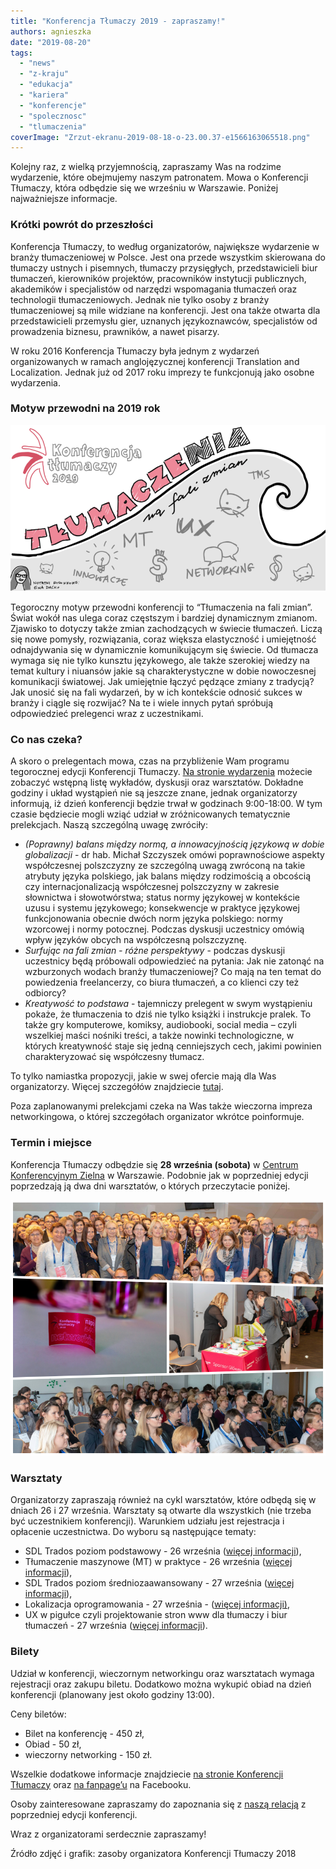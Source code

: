 ```yaml
---
title: "Konferencja Tłumaczy 2019 - zapraszamy!"
authors: agnieszka
date: "2019-08-20"
tags:
  - "news"
  - "z-kraju"
  - "edukacja"
  - "kariera"
  - "konferencje"
  - "spolecznosc"
  - "tlumaczenia"
coverImage: "Zrzut-ekranu-2019-08-18-o-23.00.37-e1566163065518.png"
---
```


Kolejny raz, z wielką przyjemnością, zapraszamy Was na rodzime wydarzenie, które
obejmujemy naszym patronatem. Mowa o Konferencji Tłumaczy, która odbędzie się we
wrześniu w Warszawie. Poniżej najważniejsze informacje.

<!--truncate-->

### Krótki powrót do przeszłości

Konferencja Tłumaczy, to według organizatorów, największe wydarzenie w branży
tłumaczeniowej w Polsce. Jest ona przede wszystkim skierowana do tłumaczy
ustnych i pisemnych, tłumaczy przysięgłych, przedstawicieli biur tłumaczeń,
kierowników projektów, pracowników instytucji publicznych, akademików i
specjalistów od narzędzi wspomagania tłumaczeń oraz technologii tłumaczeniowych.
Jednak nie tylko osoby z branży tłumaczeniowej są mile widziane na konferencji.
Jest ona także otwarta dla przedstawicieli przemysłu gier, uznanych
językoznawców, specjalistów od prowadzenia biznesu, prawników, a nawet pisarzy.

W roku 2016 Konferencja Tłumaczy była jednym z wydarzeń organizowanych w ramach
anglojęzycznej konferencji Translation and Localization. Jednak już od 2017 roku
imprezy te funkcjonują jako osobne wydarzenia.

### Motyw przewodni na 2019 rok

![](images/Zrzut-ekranu-2019-08-18-o-23.10.23-e1566163108587.png)

Tegoroczny motyw przewodni konferencji to “Tłumaczenia na fali zmian”. Świat
wokół nas ulega coraz częstszym i bardziej dynamicznym zmianom. Zjawisko to
dotyczy także zmian zachodzących w świecie tłumaczeń. Liczą się nowe pomysły,
rozwiązania, coraz większa elastyczność i umiejętność odnajdywania się w
dynamicznie komunikującym się świecie. Od tłumacza wymaga się nie tylko kunsztu
językowego, ale także szerokiej wiedzy na temat kultury i niuansów jakie są
charakterystyczne w dobie nowoczesnej komunikacji światowej. Jak umiejętnie
łączyć pędzące zmiany z tradycją? Jak unosić się na fali wydarzeń, by w ich
kontekście odnosić sukces w branży i ciągle się rozwijać? Na te i wiele innych
pytań spróbują odpowiedzieć prelegenci wraz z uczestnikami.

### Co nas czeka?

A skoro o prelegentach mowa, czas na przybliżenie Wam programu tegorocznej
edycji Konferencji Tłumaczy.
[Na stronie wydarzenia](https://www.konferencjatlumaczy.pl/) możecie zobaczyć
wstępną listę wykładów, dyskusji oraz warsztatów. Dokładne godziny i układ
wystąpień nie są jeszcze znane, jednak organizatorzy informują, iż dzień
konferencji będzie trwał w godzinach 9:00-18:00. W tym czasie będziecie mogli
wziąć udział w zróżnicowanych tematycznie prelekcjach. Naszą szczególną uwagę
zwróciły:

- _(Poprawny) balans między normą, a innowacyjnością językową w dobie
  globalizacji_ - dr hab. Michał Szczyszek omówi poprawnościowe aspekty
  współczesnej polszczyzny ze szczególną uwagą zwróconą na takie atrybuty języka
  polskiego, jak balans między rodzimością a obcością czy internacjonalizacją
  współczesnej polszczyzny w zakresie słownictwa i słowotwórstwa; status normy
  językowej w kontekście uzusu i systemu językowego; konsekwencje w praktyce
  językowej funkcjonowania obecnie dwóch norm języka polskiego: normy wzorcowej
  i normy potocznej. Podczas dyskusji uczestnicy omówią wpływ języków obcych na
  współczesną polszczyznę.
- _Surfując na fali zmian - różne perspektywy_ - podczas dyskusji uczestnicy
  będą próbowali odpowiedzieć na pytania: Jak nie zatonąć na wzburzonych wodach
  branży tłumaczeniowej? Co mają na ten temat do powiedzenia freelancerzy, co
  biura tłumaczeń, a co klienci czy też odbiorcy?
- _Kreatywość to podstawa_ - tajemniczy prelegent w swym wystąpieniu pokaże, że
  tłumaczenia to dziś nie tylko książki i instrukcje pralek. To także gry
  komputerowe, komiksy, audiobooki, social media – czyli wszelkiej maści nośniki
  treści, a także nowinki technologiczne, w których kreatywność staje się jedną
  cenniejszych cech, jakimi powinien charakteryzować się współczesny tłumacz.

To tylko namiastka propozycji, jakie w swej ofercie mają dla Was organizatorzy.
Więcej szczegółów znajdziecie
[tutaj](https://www.konferencjatlumaczy.pl/program).

Poza zaplanowanymi prelekcjami czeka na Was także wieczorna impreza
networkingowa, o której szczegółach organizator wkrótce poinformuje.

### Termin i miejsce

Konferencja Tłumaczy odbędzie się **28 września (sobota)** w
[Centrum Konferencyjnym Zielna](http://www.centrumzielna.pl/) w Warszawie.
Podobnie jak w poprzedniej edycji poprzedzają ją dwa dni warsztatów, o których
przeczytacie poniżej.

![](images/collage_kt.png)

### Warsztaty

Organizatorzy zapraszają również na cykl warsztatów, które odbędą się w dniach
26 i 27 września.​ Warsztaty są otwarte dla wszystkich (nie trzeba być
uczestnikiem konferencji). Warunkiem udziału jest rejestracja i opłacenie
uczestnictwa. Do wyboru są następujące tematy:

- SDL Trados poziom podstawowy - 26 września
  ([więcej informacji](https://www.localize.pl/product-pol-142-Szkolenie-SDL-Trados-Warszawa-poziom-podstawowy.html)),
- Tłumaczenie maszynowe (MT) w praktyce - 26 września
  ([więcej informacji](https://www.localize.pl/product-pol-73-Tlumaczenie-maszynowe-MT-w-praktyce-Warszawa.html)),
- SDL Trados poziom średniozaawansowany - 27 września
  ([więcej informacji](https://www.localize.pl/product-pol-143-Szkolenie-SDL-Trados-Warszawa-poziom-srednio-zaawansowany.html)),
- Lokalizacja oprogramowania - 27 września -
  ([więcej informacji)](https://www.localize.pl/product-pol-84-Lokalizacja-oprogramowania-Warszawa.html),
- UX w pigułce czyli projektowanie stron www dla tłumaczy i biur tłumaczeń - 27
  września
  ([więcej informacji](https://www.localize.pl/product-pol-165-UX-w-pigulce-czyli-projektowanie-stron-WWW-dla-tlumaczy-i-biur-tlumaczen-warsztaty.html)).

### Bilety

Udział w konferencji, wieczornym networkingu oraz warsztatach wymaga rejestracji
oraz zakupu biletu. Dodatkowo można wykupić obiad na dzień konferencji
(planowany jest około godziny 13:00).

Ceny biletów:

- Bilet na konferencję - 450 zł,
- Obiad - 50 zł,
- wieczorny networking - 150 zł.

Wszelkie dodatkowe informacje znajdziecie
[na stronie Konferencji Tłumaczy](https://www.konferencjatlumaczy.pl/) oraz
[na fanpage’u](https://www.facebook.com/KonferencjaTlumaczy/?__tn__=%2Cd%2CP-R&eid=ARBySda2GOn1vos_3voTdBVckj5-Zpoew0zdw1hOZNKNz8A1o_WqaxnOG-UoS6mAfaA0o3BdFyUZzJBo)
na Facebooku.

Osoby zainteresowane zapraszamy do zapoznania się z
[naszą relacją](http://techwriter.pl/konferencja-tlumaczy-2018-relacja/) z
poprzedniej edycji konferencji.

Wraz z organizatorami serdecznie zapraszamy!

Źródło zdjęć i grafik: zasoby organizatora Konferencji Tłumaczy 2018
